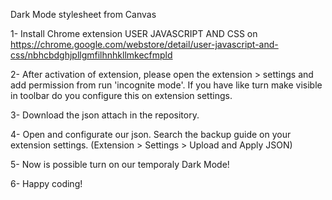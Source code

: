 Dark Mode stylesheet from Canvas

1- Install Chrome extension USER JAVASCRIPT AND CSS on https://chrome.google.com/webstore/detail/user-javascript-and-css/nbhcbdghjpllgmfilhnhkllmkecfmpld

2- After activation of extension, please open the extension > settings and add permission from run 'incognite mode'. If you have like turn make visible in toolbar do you configure this on extension settings.

3- Download the json attach in the repository.

4- Open and configurate our json. Search the backup guide on your extension settings. (Extension > Settings > Upload and Apply JSON)

5- Now is possible turn on our temporaly Dark Mode!

6- Happy coding!